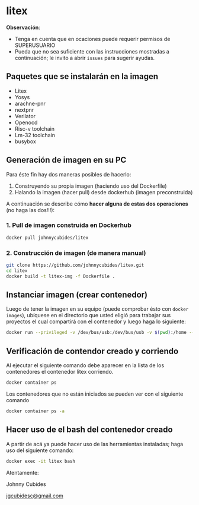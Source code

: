 # litex

**Observación**: 
* Tenga en cuenta que en ocaciones puede requerir permisos de SUPERUSUARIO
* Pueda que no sea suficiente con las instrucciones mostradas a continuación; le invito a abrir `issues` para sugerir ayudas.


## Paquetes que se instalarán en la imagen

* Litex
* Yosys
* arachne-pnr
* nextpnr
* Verilator
* Openocd
* Risc-v toolchain
* Lm-32 toolchain
* busybox


## Generación de imagen en su PC

Para éste fin hay dos maneras posibles de hacerlo:

1. Construyendo su propia imagen (haciendo uso del Dockerfile)
2. Halando la imagen (hacer pull) desde dockerhub (imagen preconstruida)

A continuación se describe cómo **hacer alguna de estas dos operaciones** (no haga las dos!!!):


### 1. Pull de imagen construida en Dockerhub

```bash
docker pull johnnycubides/litex
```

### 2. Construcción de imagen (de manera manual)

```bash
git clone https://github.com/johnnycubides/litex.git
cd litex
docker build -t litex-img -f Dockerfile .
```

## Instanciar imagen (crear contenedor)

Luego de tener la imagen en su equipo (puede comprobar ésto con `docker images`),
ubíquese en el directorio que usted eligió para trabajar sus proyectos el cual
compartirá con el contenedor y luego haga lo siguiente:

```bash
docker run --privileged -v /dev/bus/usb:/dev/bus/usb -v $(pwd):/home --name litex -it -d johnnycubides/litex
```

## Verificación de contendor creado y corriendo

Al ejecutar el siguiente comando debe aparecer en la lista de los contenedores el contenedor
litex corriendo.

```bash
docker container ps
```

Los contenedores que no están iniciados se pueden ver con el siguiente comando

```bash
docker container ps -a
```

## Hacer uso de el bash del contenedor creado

A partir de acá ya puede hacer uso de las herramientas instaladas; haga uso del siguiente
comando:

```bash
docker exec -it litex bash
```

Atentamente:

Johnny Cubides

jgcubidesc@gmail.com
